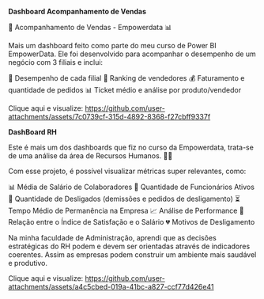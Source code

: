 **Dashboard Acompanhamento de Vendas**

🚀 Acompanhamento de Vendas - Empowerdata 📊

Mais um dashboard feito como parte do meu curso de Power BI EmpowerData. Ele foi desenvolvido para acompanhar o desempenho de um negócio com 3 filiais e inclui:

📍 Desempenho de cada filial
🏅 Ranking de vendedores
💰 Faturamento e quantidade de pedidos
📊 Ticket médio e análise por produto/vendedor


Clique aqui e visualize: https://github.com/user-attachments/assets/7c0739cf-315d-4892-8368-f27cbff9337f

**DashBoard RH**





Este é mais um dos dashboards que fiz no curso da Empowerdata, trata-se de uma análise da área de Recursos Humanos. 💼✨

Com esse projeto, é possível visualizar métricas super relevantes, como:

📊 Média de Salário de Colaboradores
💼 Quantidade de Funcionários Ativos
🚪 Quantidade de Desligados (demissões e pedidos de desligamento)
⏳ Tempo Médio de Permanência na Empresa
📈 Análise de Performance
💬 Relação entre o Índice de Satisfação e o Salário
💔 Motivos de Desligamento

Na minha faculdade de Administração, aprendi que as decisões estratégicas do RH podem e devem ser orientadas através de indicadores coerentes. Assim as empresas podem construir um ambiente mais saudável e produtivo.

Clique aqui e visualize: https://github.com/user-attachments/assets/a4c5cbed-019a-41bc-a827-ccf77d426e41




